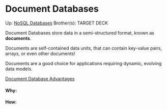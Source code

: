 # Document Databases

Up: [NoSQL Databases](nosql_databases)
Brother(s):
TARGET DECK

Document Databases store data in a semi-structured format, known as **documents**.

Documents are self-contained data units, that can contain key-value pairs, arrays, or even other documents!

Documents are a good choice for applications requiring dynamic, evolving data models.

[Document Database Advantages](document_database_advantages)

































#### Why:
#### How:









